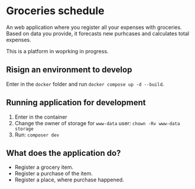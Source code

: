 # Groceries schedule

An web application where you register all your expenses with groceries. Based on data you provide, it forecasts new purhcases and calculates total expenses.

This is a platform in woprking in progress.

## Risign an environment to develop

Enter in the `docker` folder and run `docker compose up -d --build`.

## Running application for development

1. Enter in the container
2. Change the owner of storage for `www-data` user: `chown -Rv www-data storage`
2. Run: `composer dev`

## What does the application do?

* Register a grocery item.
* Register a purchase of the item.
* Register a place, where purchase happened.
